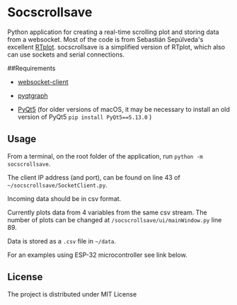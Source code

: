 # Socscrollsave

Python application for creating a real-time scrolling plot and storing data from a websocket.
Most of the code is from  Sebastián Sepúlveda's excellent [RTplot](https://github.com/ssepulveda/esp_32). socscrollsave is a simplified version of RTplot, which also can use sockets and serial connections.


##Requirements
- [websocket-client](https://pypi.org/project/websocket_client/)

- [pyqtgraph](http://www.pyqtgraph.org/)

- [PyQt5](https://www.riverbankcomputing.com/software/pyqt/) (for older versions of macOS, it may be necessary to install an old version of PyQt5 `pip install PyQt5==5.13.0` )


## Usage
From a terminal, on the root folder of the application, run `python -m socscrollsave`.

The client IP address (and port), can be found on line 43 of `~/socscrollsave/SocketClient.py`.

Incoming data should be in csv format.

Currently plots data from 4 variables from the same csv stream. The number of plots can be changed at  `/socscrollsave/ui/mainWindow.py` line 89.

Data is stored as a `.csv` file in `~/data`.

For an examples using ESP-32 microcontroller see link below.


## License
The project is distributed under MIT License
